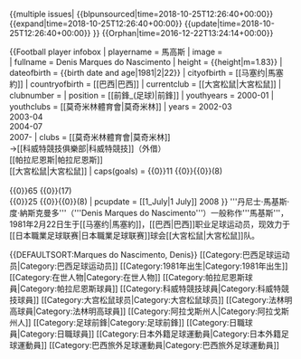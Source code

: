 {{multiple issues|
{{blpunsourced|time=2018-10-25T12:26:40+00:00}}
{{expand|time=2018-10-25T12:26:40+00:00}}
{{update|time=2018-10-25T12:26:40+00:00}}
}}
{{Orphan|time=2016-12-22T13:24:14+00:00}}

{{Football player infobox 
| playername = 馬高斯
| image = 	
| fullname = Denis Marques do Nascimento
| height = {{height|m=1.83}}
| dateofbirth = {{birth date and age|1981|2|22}} 
| cityofbirth = [[马塞约|馬塞約]] 
| countryofbirth = [[巴西|巴西]] 
| currentclub  = [[大宮松鼠|大宮松鼠]] 
| clubnumber = 
| position = [[前鋒_(足球)|前鋒]]
| youthyears = 2000-01
| youthclubs = [[莫奇米林體育會|莫奇米林]] 
| years = 2002-03 <br /> 2003-04 <br /> 2004-07 <br /> 2007-
| clubs = [[莫奇米林體育會|莫奇米林]] <br />→[[科威特競技俱樂部|科威特競技]]（外借）<br /> [[帕拉尼恩斯|帕拉尼恩斯]] <br /> [[大宮松鼠|大宮松鼠]]
| caps(goals) = {{0}}11 {{0}}{{0}}(8)<br /><br />{{0}}65 {{0}}(17)<br />{{0}}25 {{0}}{{0}}(8)
| pcupdate = [[1_July|1 July]] 2008
}}
'''丹尼士·馬基斯·度·納斯克曼多'''（'''Denis Marques do Nascimento'''）一般称作'''馬基斯'''，1981年2月22日生于[[马塞约|馬塞約]]，[[巴西|巴西]]职业足球运动员，现效力于[[日本職業足球联赛|日本職業足球联赛]]球会[[大宮松鼠|大宮松鼠]]队。

{{DEFAULTSORT:Marques do Nascimento, Denis}}
[[Category:巴西足球运动员|Category:巴西足球运动员]]
[[Category:1981年出生|Category:1981年出生]]
[[Category:在世人物|Category:在世人物]]
[[Category:帕拉尼恩斯球員|Category:帕拉尼恩斯球員]]
[[Category:科威特競技球員|Category:科威特競技球員]]
[[Category:大宫松鼠球员|Category:大宫松鼠球员]]
[[Category:法林明高球員|Category:法林明高球員]]
[[Category:阿拉戈斯州人|Category:阿拉戈斯州人]]
[[Category:足球前鋒|Category:足球前鋒]]
[[Category:日職球員|Category:日職球員]]
[[Category:日本外籍足球運動員|Category:日本外籍足球運動員]]
[[Category:巴西旅外足球運動員|Category:巴西旅外足球運動員]]